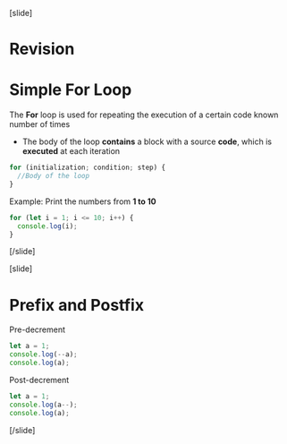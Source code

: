 [slide]
# Revision

# Simple For Loop
The **For** loop is used for repeating the execution of a certain code known number of times

* The body of the loop **contains** a block with a source **code**, which is **executed** at each iteration

```js
for (initialization; condition; step) {
  //Body of the loop
}
``` 

Example: Print the numbers from **1 to 10**
```js
for (let i = 1; i <= 10; i++) {
  console.log(i);
}
```
[/slide]

[slide]
# Prefix and Postfix
Pre-decrement
```js
let a = 1; 
console.log(--a);
console.log(a);
```

Post-decrement
```js
let a = 1; 
console.log(a--);
console.log(a);
```
[/slide]